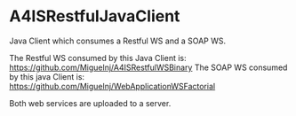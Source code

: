 # A4ISRestfulJavaClient
Java Client which consumes a Restful WS and a SOAP WS.

The Restful WS consumed by this Java Client is: https://github.com/Miguelnj/A4ISRestfulWSBinary
The SOAP WS consumed by this java Client is: https://github.com/Miguelnj/WebApplicationWSFactorial

Both web services are uploaded to a server.
